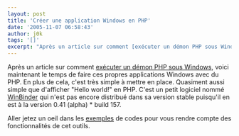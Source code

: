 ```yaml
---
layout: post
title: 'Créer une application Windows en PHP'
date: '2005-11-07 06:58:43'
author: j0k
tags: '[]'
excerpt: "Après un article sur comment [exécuter un démon PHP sous Windows](http://www.j0k3r.net/forum/executer-un-demon-php-sous-windows-265.htm), voici maintenant le temps de faire ces propres applications Windows avec du PHP.     \nEn plus de cela, c'est très simple à mettre en place. Quasiment aussi simple que d'afficher \"Hello world!\" en PHP. C'est un petit      …"
---
```


Après un article sur comment [exécuter un démon PHP sous Windows](http://www.j0k3r.net/forum/executer-un-demon-php-sous-windows-265.htm), voici maintenant le temps de faire ces propres applications Windows avec du PHP.
En plus de cela, c'est très simple à mettre en place. Quasiment aussi simple que d'afficher "Hello world!" en PHP. C'est un petit logiciel nommé [WinBinder](http://www.hypervisual.com/winbinder/) qui n'est pas encore distribué dans sa version stable puisqu'il en est à la version 0.41 (alpha) * build 157.

Aller jetez un oeil dans les [exemples](http://www.hypervisual.com/winbinder/examples.php) de codes pour vous rendre compte des fonctionnalités de cet outils.
